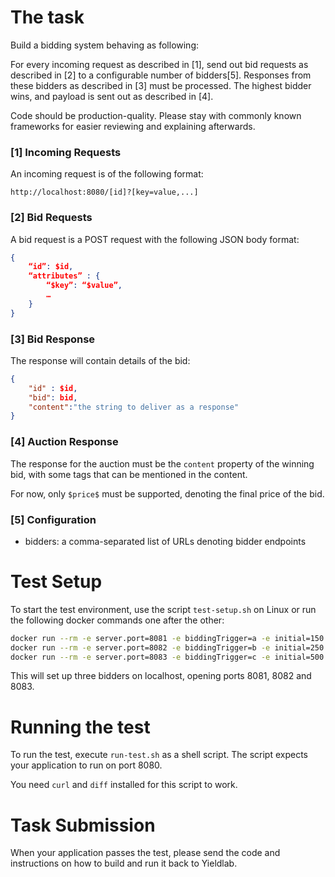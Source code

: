 The task
========

Build a bidding system behaving as following:

For every incoming request as described in [1], send out bid requests as described in [2] to a configurable number of bidders[5]. Responses from these bidders as described in [3] must be processed. The highest bidder wins, and payload is sent out as described in [4].

Code should be production-quality. Please stay with commonly known frameworks for easier reviewing and explaining afterwards.

### [1] Incoming Requests

An incoming request is of the following format:

```
http://localhost:8080/[id]?[key=value,...]
```

### [2] Bid Requests

A bid request is a POST request with the following JSON body format:

```json
{
	“id”: $id,
	“attributes” : {
		“$key”: “$value”,
		…
	}
}
```

### [3] Bid Response

The response will contain details of the bid:

```json
{
	"id" : $id,
	"bid": bid,
	"content":"the string to deliver as a response"
}
```

### [4] Auction Response

The response for the auction must be the `content` property of the winning bid, with some tags that can be mentioned in the content.

For now, only `$price$` must be supported, denoting the final price of the bid.

### [5] Configuration

* bidders: a comma-separated list of URLs denoting bidder endpoints


Test Setup
==========

To start the test environment, use the script `test-setup.sh` on Linux or run the following docker commands one after the other:

```sh
docker run --rm -e server.port=8081 -e biddingTrigger=a -e initial=150 -p 8081:8081 yieldlab/recruiting-test-bidder&
docker run --rm -e server.port=8082 -e biddingTrigger=b -e initial=250 -p 8082:8082 yieldlab/recruiting-test-bidder&
docker run --rm -e server.port=8083 -e biddingTrigger=c -e initial=500 -p 8083:8083 yieldlab/recruiting-test-bidder&
```

This will set up three bidders on localhost, opening ports 8081, 8082 and 8083.

Running the test
================

To run the test, execute `run-test.sh` as a shell script. The script expects your application to run on port 8080. 

You need `curl` and `diff` installed for this script to work. 

Task Submission
===============

When your application passes the test, please send the code and instructions on how to build and run it back to Yieldlab. 
